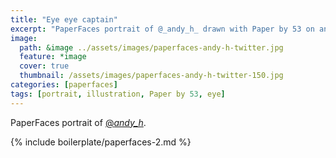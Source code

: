 ```yaml
---
title: "Eye eye captain"
excerpt: "PaperFaces portrait of @_andy_h_ drawn with Paper by 53 on an iPad."
image: 
  path: &image ../assets/images/paperfaces-andy-h-twitter.jpg 
  feature: *image
  cover: true
  thumbnail: /assets/images/paperfaces-andy-h-twitter-150.jpg
categories: [paperfaces]
tags: [portrait, illustration, Paper by 53, eye]
---
```


PaperFaces portrait of [@_andy_h_](https://twitter.com/_andy_h_).

{% include boilerplate/paperfaces-2.md %}

